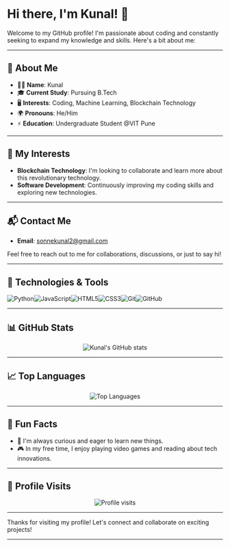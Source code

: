 # Hi there, I'm Kunal! 👋

Welcome to my GitHub profile! I'm passionate about coding and constantly seeking to expand my knowledge and skills. Here's a bit about me:

---

## 🌟 About Me

- 👨‍💻 **Name**: Kunal
- 🎓 **Current Study**: Pursuing B.Tech
- 🖥️ **Interests**: Coding, Machine Learning, Blockchain Technology
- 🌍 **Pronouns**: He/Him
- ⚡ **Education**: Undergraduate Student @VIT Pune 

---

## 🚀 My Interests

- **Blockchain Technology**: I'm looking to collaborate and learn more about this revolutionary technology.
- **Software Development**: Continuously improving my coding skills and exploring new technologies.

---

## 📬 Contact Me

- **Email**: [sonnekunal2@gmail.com](mailto:sonnekunal2@gmail.com)

Feel free to reach out to me for collaborations, discussions, or just to say hi!

---

## 🔧 Technologies & Tools

<div style="display: flex; align-items: center;">
    <img src="https://img.shields.io/badge/Python-3776AB?style=for-the-badge&logo=python&logoColor=white" alt="Python">
    <img src="https://img.shields.io/badge/JavaScript-F7DF1E?style=for-the-badge&logo=javascript&logoColor=black" alt="JavaScript">
    <img src="https://img.shields.io/badge/HTML5-E34F26?style=for-the-badge&logo=html5&logoColor=white" alt="HTML5">
    <img src="https://img.shields.io/badge/CSS3-1572B6?style=for-the-badge&logo=css3&logoColor=white" alt="CSS3">
    <img src="https://img.shields.io/badge/Git-F05032?style=for-the-badge&logo=git&logoColor=white" alt="Git">
    <img src="https://img.shields.io/badge/GitHub-181717?style=for-the-badge&logo=github&logoColor=white" alt="GitHub">
</div>

---

## 📊 GitHub Stats

<div style="display: flex; justify-content: center; align-items: center;">
    <img src="https://github-readme-stats.vercel.app/api?username=erenyeager101&show_icons=true&theme=radical" alt="Kunal's GitHub stats">
</div>

---

## 📈 Top Languages

<div style="display: flex; justify-content: center; align-items: center;">
    <img src="https://github-readme-stats.vercel.app/api/top-langs/?username=erenyeager101&layout=compact&theme=radical" alt="Top Languages">
</div>

---

## 🌟 Fun Facts

- 🚀 I'm always curious and eager to learn new things.
- 🎮 In my free time, I enjoy playing video games and reading about tech innovations.

---

## 👀 Profile Visits

<div style="display: flex; justify-content: center; align-items: center;">
    <img src="https://komarev.com/ghpvc/?username=erenyeager101&color=brightgreen" alt="Profile visits">
</div>

---

Thanks for visiting my profile! Let's connect and collaborate on exciting projects!

---

<!---
erenyeager101/erenyeager101 is a ✨ special ✨ repository because its `README.md` (this file) appears on your GitHub profile.
You can click the Preview link to take a look at your changes.
--->
